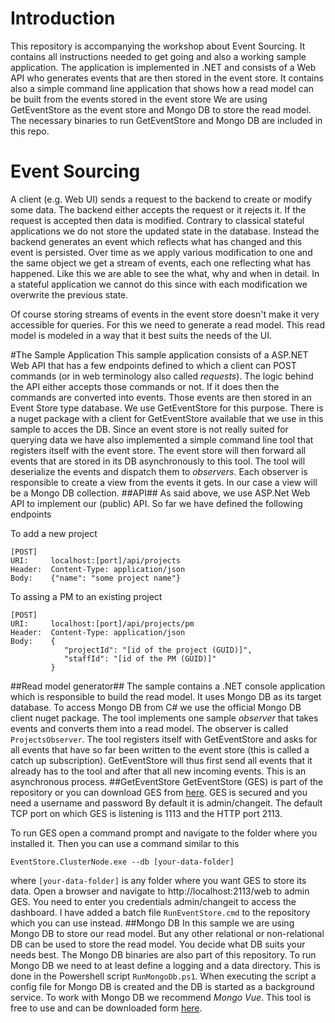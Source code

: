 # Introduction
This repository is accompanying the workshop about Event Sourcing. It contains all instructions needed to get going and also a working sample application.
The application is implemented in .NET and consists of a Web API who generates events that are then stored in the event store. It contains also a simple command line application that shows how a read model can be built from the events stored in the event store
We are using GetEventStore as the event store and Mongo DB to store the read model. The necessary binaries to run GetEventStore and Mongo DB are included in this repo.
# Event Sourcing
A client (e.g. Web UI) sends a request to the backend to create or modify some data.
The backend either accepts the request or it rejects it. If the request is accepted then data is modified.
Contrary to classical stateful applications we do not store the updated state in the database. Instead the backend generates an event which reflects what has changed and this event is persisted.
Over time as we apply various modification to one and the same object we get a stream of events, each one reflecting what has happened. Like this we are able to see the what, why and when in detail. In a stateful application we cannot do this since with each modification we overwrite the previous state.

Of course storing streams of events in the event store doesn't make it very accessible for queries. For this we need to generate a read model. This read model is modeled in a way that it best suits the needs of the UI.

#The Sample Application
This sample application consists of a ASP.NET Web API that has a few endpoints defined to which a client can POST commands (or in web terminology also called *requests*). The logic behind the API either accepts those commands or not. If it does then the commands are converted into events. Those events are then stored in an Event Store type database. We use GetEventStore for this purpose. There is a nuget package with a client for GetEventStore available that we use in this sample to acces the DB.
Since an event store is not really suited for querying data we have also implemented a simple command line tool that registers itself with the event store. The event store will then forward all events that are stored in its DB asynchronously to this tool. The tool will deserialize the events and dispatch them to *observers*. Each observer is responsible to create a view from the events it gets. In our case a view will be a Mongo DB collection.
##API##
As said above, we use ASP.Net Web API to implement our (public) API. So far we have defined the following endpoints

To add a new project
```
[POST] 
URI:     localhost:[port]/api/projects
Header:  Content-Type: application/json
Body:    {"name": "some project name"}
```
To assing a PM to an existing project
```
[POST] 
URI:     localhost:[port]/api/projects/pm
Header:  Content-Type: application/json
Body:    {
	        "projectId": "[id of the project (GUID)]",
			"staffId": "[id of the PM (GUID)]"
		 }
```
##Read model generator##
The sample contains a .NET console application which is responsible to build the read model. It uses Mongo DB as its target database. To access Mongo DB from C# we use the official Mongo DB client nuget package. The tool implements one sample *observer* that takes events and converts them into a read model. The observer is called `ProjectsObserver`. The tool registers itself with GetEventStore and asks for all events that have so far been written to the event store (this is called a catch up subscription). GetEventStore will thus first send all events that it already has to the tool and after that all new incoming events. This is an asynchronous process.
##GetEventStore
GetEventStore (GES) is part of the repository or you can download GES from [here](http://geteventstore.com). GES is secured and you need a username and password
By default it is admin/changeit. The default TCP port on which GES is listening is 1113 and the HTTP port 2113. 

To run GES open a command prompt and navigate to the folder where you installed it. Then you can use a command similar to this
```
EventStore.ClusterNode.exe --db [your-data-folder]
```
where `[your-data-folder]` is any folder where you want GES to store its data.
Open a browser and navigate to http://localhost:2113/web to admin GES. You need to enter you credentials admin/changeit to access the dashboard.
I have added a batch file `RunEventStore.cmd` to the repository which you can use instead.
##Mongo DB
In this sample we are using Mongo DB to store our read model. But any other relational or non-relational DB can be used to store the read model. You decide what DB suits your needs best.
The Mongo DB binaries are also part of this repository. To run Mongo DB we need to at least define a logging and a data directory. This is done in the Powershell script `RunMongoDb.ps1`. When executing the script a config file for Mongo DB is created and the DB is started as a background service.
To work with Mongo DB we recommend *Mongo Vue*. This tool is free to use and can be downloaded form [here](http://www.mongovue.com/).